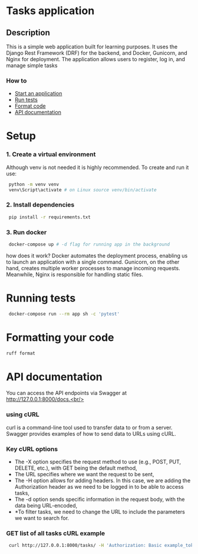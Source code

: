 # Tasks application
## Description
This is a simple web application built for learning purposes. It uses the Django Rest Framework (DRF) for the backend, and Docker, Gunicorn, and Nginx for deployment. The application allows users to register, log in, and manage simple tasks </br>
### How to
- [Start an application](#ap)
- [Run tests](#tests)
- [Format code](#formatCode)
- [API documentation](#API)
<a id='app'></a>
# Setup
### 1. Create a virtual environment 
Although venv is not needed it is highly recommended. To create and run it use:
```bash
 python -m venv venv
 venv\Script\activate # on Linux source venv/bin/activate 
```
### 2. Install dependencies
```bash
 pip install -r requirements.txt
```
### 3. Run docker 
```bash
 docker-compose up # -d flag for running app in the background
```
how does it work? Docker automates the deployment process, enabling us to launch an application with a single command. Gunicorn, on the other hand, creates multiple worker processes to manage incoming requests. Meanwhile, Nginx is responsible for handling static files.

<a id='tests'></a>
# Running tests
```bash
 docker-compose run --rm app sh -c 'pytest'
```

<a id='formatCode'> </a>
# Formatting your code 
```bash
ruff format
```
<a id='API'></a>
# API documentation 
You can access the API endpoints via Swagger at http://127.0.0.1:8000/docs.<br/>
### using cURL
curl is a command-line tool used to transfer data to or from a server. Swagger provides examples of how to send data to URLs using cURL.
### Key cURL options
- The -X option specifies the request method to use (e.g., POST, PUT, DELETE, etc.), with GET being the default method,
- The URL specifies where we want the request to be sent,
- The -H option allows for adding headers. In this case, we are adding the Authorization header as we need to be logged in to be able to access tasks,
- The -d option sends specific information in the request body, with the data being URL-encoded,
- *To filter tasks, we need to change the URL to include the parameters we want to search for.
### GET list of all tasks cURL example
```bash
 curl http://127.0.0.1:8000/tasks/ -H 'Authorization: Basic example_token'
```
